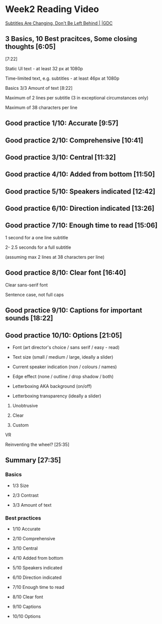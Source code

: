# Week2 Reading Video

[Subtitles Are Changing, Don't Be Left Behind | |GDC](https://www.youtube.com/watch?v=fVFgSkZtCio)

## 3 Basics, 10 Best pracitces, Some closing thoughts [6:05]

[7:22]

Static UI text - at least 32 px at 1080p

Time-limited text, e.g. subtitles - at least 46px at 1080p

Basics 3/3 Amount of text [8:22]

Maximum of 2 lines per subtitle
(3 in exceptional circumstances only)

Maximum of 38 characters per line

## Good practice 1/10: Accurate [9:57]

## Good practice 2/10: Comprehensive [10:41]

## Good practice 3/10: Central [11:32]

## Good practice 4/10: Added from bottom [11:50]

## Good practice 5/10: Speakers indicated [12:42]

## Good practice 6/10: Direction indicated [13:26]

## Good practice 7/10: Enough time to read [15:06]

1 second for a one line subtitle

2- 2.5 seconds for a full subtitle

(assuming max 2 lines at 38 characters per line)

## Good practice 8/10: Clear font [16:40]

Clear sans-serif font

Sentence case, not full caps

## Good practice 9/10: Captions for important sounds [18:22]

## Good practice 10/10: Options [21:05]

- Font (art director's choice / sans serif / easy - read)

- Text size (small / medium / large, ideally a slider)

- Current speaker indication (non / colours / names)

- Edge effect (none / outline / drop shadow / both)

- Letterboxing AKA background (on/off)

- Letterboxing transparency (ideally a slider)

1. Unobtrusive

2. Clear

3. Custom

VR

Reinventing the wheel? [25:35]

## Summary [27:35]

### Basics

- 1/3 Size

- 2/3 Contrast

- 3/3 Amount of text

### Best practices

- 1/10 Accurate

- 2/10 Comprehensive

- 3/10 Central

- 4/10 Added from bottom

- 5/10 Speakers indicated

- 6/10 Direction indicated

- 7/10 Enough time to read

- 8/10 Clear font

- 9/10 Captions

- 10/10 Options
